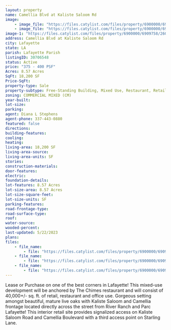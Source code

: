 ```yaml
---
layout: property
name: Camellia Blvd at Kaliste Saloom Rd
image:
    - image_file: "https://files.catylist.com/files/property/6900000/6909758/26009213_21551436_Camellia_at_Kaliste_Pic1.jpg"
    - image_file: "https://files.catylist.com/files/property/6900000/6909758/26009214_21553599_Chimes_3_X2.jpg"
image-1: "https://files.catylist.com/files/property/6900000/6909758/26011962_Drone_Aerial3.png"
address: Camellia Blvd at Kaliste Saloom Rd
city: Lafayette
state: LA
parish: Lafayette Parish
listingID: 30706548
status: Active
price: "375 - 400 PSF"
Acres: 8.57 Acres
SqFt: 18,200 SF
Price-SqFt:
property-type: Sale
property-subtype: Free-Standing Building, Mixed Use, Restaurant, Retail-Pad, Street Retail
zoning: COMMERCIAL MIXED (CM)
year-built:
lot-size:
parking:
agent: Diana L Stephens
agent-phone: 337-443-0880
featured: false
directions:
building-features:
cooling:
heating:
living-area: 18,200 SF
living-area-source:
living-area-units: SF
stories:
construction-materials:
door-features:
electric:
foundation-details:
lot-features: 8.57 Acres
lot-size-area: 8.57 Acres
lot-size-square-feet:
lot-size-units: SF
parking-features:
road-frontage-type:
road-surface-type:
roof:
water-source:
wooded-percent:
last-updated: 5/22/2023
plans:
files:
    - file_name: 
        - file: "https://files.catylist.com/files/property/6900000/6909758/raw_25989244_Site_Plan_2.11.2021.pdf"
    - file_name: 
        - file: "https://files.catylist.com/files/property/6900000/6909758/raw_25989243_Survey.pdf"
    - file_name: 
        - file: "https://files.catylist.com/files/property/6900000/6909758/raw_28059573__Camellia_Corridor___Land__Chimes_Marketing_Package.pdf"
---
```

Lease or Purchase on one of the best corners in Lafayette! This mixed-use development will be anchored by The Chimes restaurant and will consist of 40,000+/- sq. ft. of retail, restaurant and office use. Gorgeous setting amongst beautiful, mature live oaks with Kaliste Saloom and Camellia frontage located directly across the street from River Ranch and Parc Lafayette! This interior retail site provides signalized access on Kaliste Saloom Road and Camellia Boulevard with a third access point on Starling Lane.
